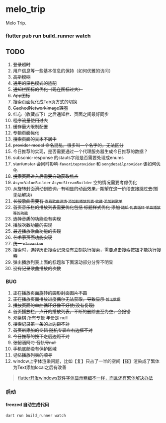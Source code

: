 # melo_trip

Melo Trip.

### flutter pub run build_runner watch

## TODO

1. ~~登录超时~~
1. 用户信息等一些基本信息的保持（如何优雅的访问）
1. ~~高斯模糊~~
1. ~~通用的深色模式的适配~~
1. ~~通知栏图标的优化（现在图标过大）~~
1. ~~App图标~~ 
1. ~~搜索页面优化成Tab页方式的切换~~
1. ~~CachedNetworkImage转圈~~
1. 红心（收藏点下）之后通知栏、页面之间最好同步
1. ~~程序流量使用过大~~
1. ~~缓存最大限制配置~~
1. ~~专辑页面优化~~
1. ~~搜索页面的文本不居中~~
1. ~~provider model 命名混乱，很多叫一个名字的，无法区分~~
1. 今日推荐的实现，是否需要通过一个代理服务器生成今日推荐的数据？ 
1. subsonic-response 的stauts字段是否需要处理成enums
1. ~~star/unstar 会同时影响 `favoriteprovider` 和 `songdetailprovider` 该如何优化~~
1. ~~搜索页面进入后需要自动获取焦点~~
1. ``AsyncValueBuilder`` ``AsyncStreamBuilder`` 空的情况需要考虑优化
1. ~~从旋转封面滑动到歌词，有明显的动画效果，期望在这一阶段直接跳过去(暂无法解决)~~
1. ~~长按歌曲需要有 ``查看歌曲详情`` ``添加到播放列表`` ``收藏`` ``添加到歌单``~~
1. ~~首页音乐栏的播放列表需要优化包括 标题样式优化  添加 ``随机`` ``列表循环`` ``单曲播放等的功能``~~
1. ~~选择音质的功能没有实现~~
1. ~~播放次数功能的实现~~
1. ~~最近播放歌曲功能的实现~~
1. ~~艺术家页面功能实现~~
1. ~~统一 ``elevation``~~
1. ~~搜索时，选择历史搜索记录没有立刻执行搜索，需要点击搜索按钮才能执行搜索~~
1. 弹出播放列表上面的标题和下面滚动部分分界不明显
1. ~~没有记录歌曲播放的次数~~

### BUG
1. ~~正在播放页面旋转的圆形封面图片不圆~~
1. ~~正在播放页面播放进度偶尔无法获取，导致显示 ``暂无数据``~~
1. ~~播放页面的单曲循环好像不好使(没有复现)~~
1. ~~首页播放栏，点开的播放列表，不断的删除直至为空，会报错~~
1. ~~邓紫棋 所有专辑 年份是 null~~
1. ~~搜索记录第一条的上边距不对~~
1. ~~首页新添加的专辑 随机专辑左右边框不对~~
1. ~~今日推荐的按下之后边距不对~~
1. ~~张韶涵阿刁 音轨号null~~
1. ~~手机底部没有保护区域~~
1. ~~记忆播放列表的顺寻~~
1. window上字体渲染问题，比如【复】只占了一半的空间【径】渲染成了繁体 为Text添加local之后有改善
> [flutter开发windows软件字体显示粗细不一样，而且还有繁体解决办法](https://blog.csdn.net/weixin_44786530/article/details/135317823)

### 启动

#### freezed 自动生成代码
`dart run build_runner watch`
